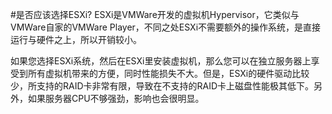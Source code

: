 <!-- --- tag: 客户中心 导购 esxi -->
<!-- --- title: 是否应该选择ESXi? -->
#是否应该选择ESXi?
ESXi是VMWare开发的虚拟机Hypervisor，它类似与VMWare自家的VMWare Player，不同之处ESXi不需要额外的操作系统，是直接运行与硬件之上，所以开销较小。

如果您选择ESXi系统，然后在ESXi里安装虚拟机，那么您可以在独立服务器上享受到所有虚拟机带来的方便，同时性能损失不大。但是，ESXi的硬件驱动比较少，所支持的RAID卡非常有限，导致在不支持的RAID卡上磁盘性能极其低下。另外，如果服务器CPU不够强劲，影响也会很明显。